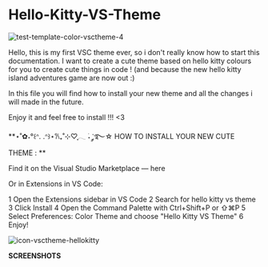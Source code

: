 # Hello-Kitty-VS-Theme


![test-template-color-vsctheme-4](https://github.com/user-attachments/assets/ff6bd545-f5e7-4cad-a774-9fdcc8a5f60d)




Hello, this is my first VSC theme ever, so i don't really know how to start this documentation.
I want to create a cute theme based on hello kitty colours for you to create cute things in code ! (and because the new hello kitty island adventures game are now out :) 

In this file you will find how to install your new theme and all the changes i will made in the future.

Enjoy it and feel free to install !!! <3


**⋆˚✿˖°꒰ᐢ. .ᐢ꒱⋆𐙚₊˚⊹♡ִֶָ𓂃 ࣪˖ ִֶ་༘࿐☆
HOW TO INSTALL YOUR NEW CUTE THEME : **
 
Find it on the Visual Studio Marketplace — here

Or in Extensions in VS Code:

  1  Open the Extensions sidebar in VS Code
  2 Search for hello kitty vs theme
  3 Click Install
  4 Open the Command Palette with Ctrl+Shift+P or ⇧⌘P
  5 Select Preferences: Color Theme and choose "Hello Kitty VS Theme"
  6 Enjoy!

  ![icon-vsctheme-hellokitty](https://github.com/user-attachments/assets/37a8f984-c531-40f8-98b3-670bff4c6710)


**SCREENSHOTS**
